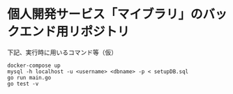 # 個人開発サービス「マイブラリ」のバックエンド用リポジトリ

下記、実行時に用いるコマンド等（仮）

```
docker-compose up
mysql -h localhost -u <username> <dbname> -p < setupDB.sql
go run main.go
go test -v
```

